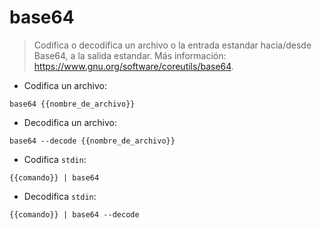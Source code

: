 # base64

> Codifica o decodifica un archivo o la entrada estandar hacia/desde Base64, a la salida estandar.
> Más información: <https://www.gnu.org/software/coreutils/base64>.

- Codifica un archivo:

`base64 {{nombre_de_archivo}}`

- Decodifica un archivo:

`base64 --decode {{nombre_de_archivo}}`

- Codifica `stdin`:

`{{comando}} | base64`

- Decodifica `stdin`:

`{{comando}} | base64 --decode`
